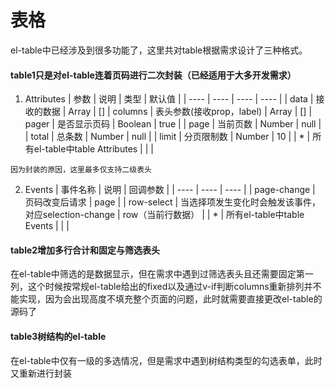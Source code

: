 # 表格
el-table中已经涉及到很多功能了，这里共对table根据需求设计了三种格式。

#### table1只是对el-table连着页码进行二次封装（已经适用于大多开发需求）

1. Attributes
|  参数   | 说明  |  类型   |  默认值  |
|  ----  | ----  | ---- | ---- |
|  data | 接收的数据 |   Array  |  []
| columns  | 表头参数(接收prop，label) |  Array  |  []
| pager | 是否显示页码 | Boolean | true |
| page | 当前页数 | Number | null |
| total | 总条数 | Number | null |
| limit | 分页限制数 | Number | 10 |
| * | 所有el-table中table Attributes |  |  |

```javasctipt
因为封装的原因，这里最多仅支持二级表头
```

2. Events
| 事件名称 | 说明 | 回调参数 |
|  ----  | ----  | ---- |
| page-change | 页码改变后请求 | page |
| row-select | 当选择项发生变化时会触发该事件，对应selection-change  | row（当前行数据） |
| * | 所有el-table中table Events |  |  |

#### table2增加多行合计和固定与筛选表头
在el-table中筛选的是数据显示，但在需求中遇到过筛选表头且还需要固定第一列，这个时候按常规el-table给出的fixed以及通过v-if判断columns重新排列并不能实现，因为会出现高度不填充整个页面的问题，此时就需要直接更改el-table的源码了

#### table3树结构的el-table
在el-table中仅有一级的多选情况，但是需求中遇到树结构类型的勾选表单，此时又重新进行封装

